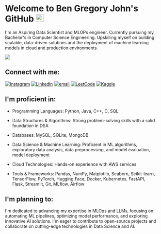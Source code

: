 # Welcome to Ben Gregory John's GitHub <img src="https://media.giphy.com/media/hvRJCLFzcasrR4ia7z/giphy.gif" width="25px">

I'm an Aspiring Data Scientist and MLOPs engineer.
Currently pursuing my Bachelor's in Computer Science Engineering.
Upskilling myself on building scalable, data-driven solutions and the deployment of machine learning models in cloud and production environments.

![](https://komarev.com/ghpvc/?username=bengj10&color=0e75b6&style=flat)
<br>

## Connect with me: 
[![Instagram](https://img.shields.io/badge/Instagram-E4405F?style=for-the-badge&logo=instagram&logoColor=white)](https://instagram.com/bengj10) [![LinkedIn](https://img.shields.io/badge/LinkedIn-0077B5?style=for-the-badge&logo=linkedin&logoColor=white)](https://linkedin.com/in/bengj10) [![email](https://img.shields.io/badge/Email-D14836?style=for-the-badge&logo=gmail&logoColor=white)](mailto:bengj1015@gmail.com) [![LeetCode](https://img.shields.io/badge/LeetCode-%23FFA116.svg?style=for-the-badge&logo=LeetCode&logoColor=white)](https://leetcode.com/bengj1015/) [![Kaggle](https://img.shields.io/badge/Kaggle-20BEFF?style=for-the-badge&logo=kaggle&logoColor=white)](https://kaggle.com/bengj10)



## I'm proficient in:

- Programming Languages: Python, Java, C++, C, SQL

- Data Structures & Algorithms: Strong problem-solving skills with a solid foundation in DSA
  
- Databases: MySQL, SQLite, MongoDB
  
- Data Science & Machine Learning: Proficient in ML algorithms, exploratory data analysis, data preprocessing, and model evaluation, model deployment

- Cloud Technologies: Hands-on experience with AWS services

- Tools & Frameworks: Pandas, NumPy, Matplotlib, Seaborn, Scikit-learn, TensorFlow, PyTorch, Hugging Face, Docker, Kubernetes, FastAPI, Flask, Streamlit, Git, MLflow, Airflow


## I'm planning to:

I'm dedicated to advancing my expertise in MLOps and LLMs, focusing on automating ML pipelines, optimizing model performance, and exploring innovative AI solutions. I'm eager to contribute to open-source projects and collaborate on cutting-edge technologies in Data Science and AI.
